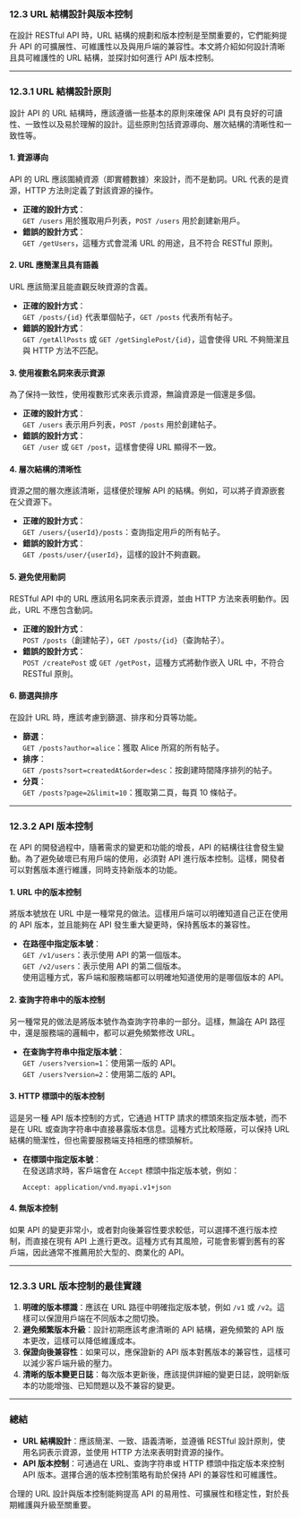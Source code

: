 ### **12.3 URL 結構設計與版本控制**

在設計 RESTful API 時，URL 結構的規劃和版本控制是至關重要的，它們能夠提升 API 的可擴展性、可維護性以及與用戶端的兼容性。本文將介紹如何設計清晰且具可維護性的 URL 結構，並探討如何進行 API 版本控制。

---

### **12.3.1 URL 結構設計原則**

設計 API 的 URL 結構時，應該遵循一些基本的原則來確保 API 具有良好的可讀性、一致性以及易於理解的設計。這些原則包括資源導向、層次結構的清晰性和一致性等。

#### **1. 資源導向**
API 的 URL 應該圍繞資源（即實體數據）來設計，而不是動詞。URL 代表的是資源，HTTP 方法則定義了對該資源的操作。

- **正確的設計方式**：  
  `GET /users` 用於獲取用戶列表，`POST /users` 用於創建新用戶。
- **錯誤的設計方式**：  
  `GET /getUsers`，這種方式會混淆 URL 的用途，且不符合 RESTful 原則。

#### **2. URL 應簡潔且具有語義**
URL 應該簡潔且能直觀反映資源的含義。

- **正確的設計方式**：  
  `GET /posts/{id}` 代表單個帖子，`GET /posts` 代表所有帖子。
- **錯誤的設計方式**：  
  `GET /getAllPosts` 或 `GET /getSinglePost/{id}`，這會使得 URL 不夠簡潔且與 HTTP 方法不匹配。

#### **3. 使用複數名詞來表示資源**
為了保持一致性，使用複數形式來表示資源，無論資源是一個還是多個。

- **正確的設計方式**：  
  `GET /users` 表示用戶列表，`POST /posts` 用於創建帖子。
- **錯誤的設計方式**：  
  `GET /user` 或 `GET /post`，這樣會使得 URL 顯得不一致。

#### **4. 層次結構的清晰性**
資源之間的層次應該清晰，這樣便於理解 API 的結構。例如，可以將子資源嵌套在父資源下。

- **正確的設計方式**：  
  `GET /users/{userId}/posts`：查詢指定用戶的所有帖子。
- **錯誤的設計方式**：  
  `GET /posts/user/{userId}`，這樣的設計不夠直觀。

#### **5. 避免使用動詞**
RESTful API 中的 URL 應該用名詞來表示資源，並由 HTTP 方法來表明動作。因此，URL 不應包含動詞。

- **正確的設計方式**：  
  `POST /posts`（創建帖子），`GET /posts/{id}`（查詢帖子）。
- **錯誤的設計方式**：  
  `POST /createPost` 或 `GET /getPost`，這種方式將動作嵌入 URL 中，不符合 RESTful 原則。

#### **6. 篩選與排序**
在設計 URL 時，應該考慮到篩選、排序和分頁等功能。

- **篩選**：  
  `GET /posts?author=alice`：獲取 Alice 所寫的所有帖子。
- **排序**：  
  `GET /posts?sort=createdAt&order=desc`：按創建時間降序排列的帖子。
- **分頁**：  
  `GET /posts?page=2&limit=10`：獲取第二頁，每頁 10 條帖子。

---

### **12.3.2 API 版本控制**

在 API 的開發過程中，隨著需求的變更和功能的增長，API 的結構往往會發生變動。為了避免破壞已有用戶端的使用，必須對 API 進行版本控制。這樣，開發者可以對舊版本進行維護，同時支持新版本的功能。

#### **1. URL 中的版本控制**
將版本號放在 URL 中是一種常見的做法。這樣用戶端可以明確知道自己正在使用的 API 版本，並且能夠在 API 發生重大變更時，保持舊版本的兼容性。

- **在路徑中指定版本號**：  
  `GET /v1/users`：表示使用 API 的第一個版本。  
  `GET /v2/users`：表示使用 API 的第二個版本。  
  使用這種方式，客戶端和服務端都可以明確地知道使用的是哪個版本的 API。

#### **2. 查詢字符串中的版本控制**
另一種常見的做法是將版本號作為查詢字符串的一部分。這樣，無論在 API 路徑中，還是服務端的邏輯中，都可以避免頻繁修改 URL。

- **在查詢字符串中指定版本號**：  
  `GET /users?version=1`：使用第一版的 API。  
  `GET /users?version=2`：使用第二版的 API。

#### **3. HTTP 標頭中的版本控制**
這是另一種 API 版本控制的方式，它通過 HTTP 請求的標頭來指定版本號，而不是在 URL 或查詢字符串中直接暴露版本信息。這種方式比較隱蔽，可以保持 URL 結構的簡潔性，但也需要服務端支持相應的標頭解析。

- **在標頭中指定版本號**：  
  在發送請求時，客戶端會在 `Accept` 標頭中指定版本號，例如：
  ```http
  Accept: application/vnd.myapi.v1+json
  ```

#### **4. 無版本控制**
如果 API 的變更非常小，或者對向後兼容性要求較低，可以選擇不進行版本控制，而直接在現有 API 上進行更改。這種方式有其風險，可能會影響到舊有的客戶端，因此通常不推薦用於大型的、商業化的 API。

---

### **12.3.3 URL 版本控制的最佳實踐**

1. **明確的版本標識**：應該在 URL 路徑中明確指定版本號，例如 `/v1` 或 `/v2`。這樣可以保證用戶端在不同版本之間切換。
2. **避免頻繁版本升級**：設計初期應該考慮清晰的 API 結構，避免頻繁的 API 版本更改，這樣可以降低維護成本。
3. **保證向後兼容性**：如果可以，應保證新的 API 版本對舊版本的兼容性，這樣可以減少客戶端升級的壓力。
4. **清晰的版本變更日誌**：每次版本更新後，應該提供詳細的變更日誌，說明新版本的功能增強、已知問題以及不兼容的變更。

---

### **總結**

- **URL 結構設計**：應該簡潔、一致、語義清晰，並遵循 RESTful 設計原則，使用名詞表示資源，並使用 HTTP 方法來表明對資源的操作。
- **API 版本控制**：可通過在 URL、查詢字符串或 HTTP 標頭中指定版本來控制 API 版本。選擇合適的版本控制策略有助於保持 API 的兼容性和可維護性。

合理的 URL 設計與版本控制能夠提高 API 的易用性、可擴展性和穩定性，對於長期維護與升級至關重要。